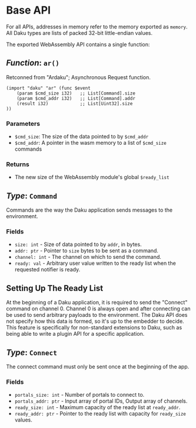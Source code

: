 # Base API

For all APIs, addresses in memory refer to the memory exported as `memory`.
All Daku types are lists of packed 32-bit little-endian values.

The exported WebAssembly API contains a single function:

## *Function*: `ar()`

Retconned from "Ardaku"; Asynchronous Request function.

```wat
(import "daku" "ar" (func $event
    (param $cmd_size i32)   ;; List[Command].size
    (param $cmd_addr i32)   ;; List[Command].addr
    (result i32)            ;; List[Uint32].size 
))
```

### Parameters

 - `$cmd_size`: The size of the data pointed to by `$cmd_addr`
 - `$cmd_addr`: A pointer in the wasm memory to a list of `$cmd_size` commands

### Returns

 - The new size of the WebAssembly module's global `$ready_list`

## *Type*: `Command`

Commands are the way the Daku application sends messages to the environment.

### Fields

 - `size: int` - Size of data pointed to by `addr`, in bytes.
 - `addr: ptr` - Pointer to `size` bytes to be sent as a command.
 - `channel: int` - The channel on which to send the command.
 - `ready: val` - Arbitrary user value written to the ready list when the
   requested notifier is ready.

## Setting Up The Ready List

At the beginning of a Daku application, it is required to send the "Connect"
command on channel 0.  Channel 0 is always open and after connecting can be used
to send arbitrary payloads to the environment.  The Daku API does not specify
how this data is formed, so it's up to the embedder to decide.  This feature is
specifically for non-standard extensions to Daku, such as being able to write a
plugin API for a specific application.

## *Type*: `Connect`

The connect command must only be sent once at the beginning of the app.

### Fields

 - `portals_size: int` - Number of portals to connect to.
 - `portals_addr: ptr` - Input array of portal IDs, Output array of channels. 
 - `ready_size: int` - Maximum capacity of the ready list at `ready_addr`.
 - `ready_addr: ptr` - Pointer to the ready list with capacity for `ready_size`
   values.
